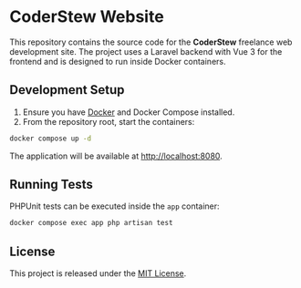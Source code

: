 # CoderStew Website

This repository contains the source code for the **CoderStew** freelance web development site. The project uses a Laravel backend with Vue 3 for the frontend and is designed to run inside Docker containers.

## Development Setup

1. Ensure you have [Docker](https://docs.docker.com/get-docker/) and Docker Compose installed.
2. From the repository root, start the containers:

```bash
docker compose up -d
```

The application will be available at [http://localhost:8080](http://localhost:8080).

## Running Tests

PHPUnit tests can be executed inside the `app` container:

```bash
docker compose exec app php artisan test
```

## License

This project is released under the [MIT License](LICENSE).
